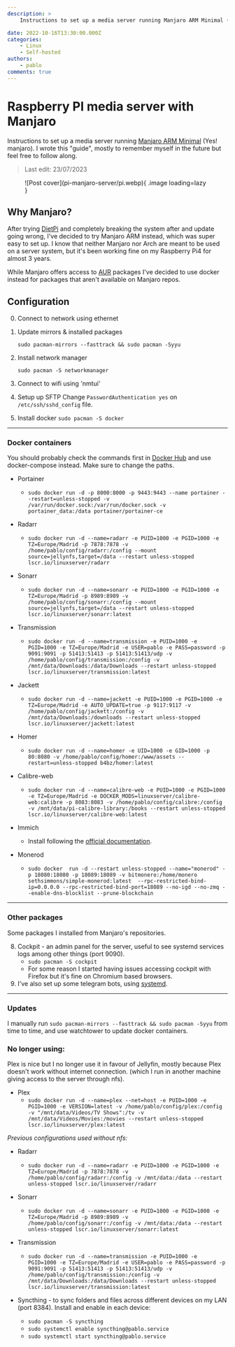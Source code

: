 ```yaml
---
description: >
    Instructions to set up a media server running Manjaro ARM Minimal (Yes! manjaro). I wrote this "guide", mostly to remember myself in the future but feel free to follow along....

date: 2022-10-16T13:30:00.000Z
categories:
    - Linux
    - Self-hosted
authors:
    - pablo
comments: true
---
```


# Raspberry PI media server with Manjaro

Instructions to set up a media server running [Manjaro ARM Minimal](https://manjaro.org/download/) (Yes! manjaro). I wrote this "guide", mostly to remember myself in the future but feel free to follow along.

<!-- more -->

> Last edit: 23/07/2023

<figure markdown>
  ![Post cover](pi-manjaro-server/pi.webp){  .image loading=lazy }
</figure>

## Why Manjaro?

After trying [DietPi](https://dietpi.com/) and completely breaking the system after and update going wrong, I've decided to try Manjaro ARM instead, which was super easy to set up. I know that neither Manjaro nor Arch are meant to be used on a server system, but it's been working fine on my Raspberry Pi4 for almost 3 years.

While Manjaro offers access to [AUR](https://aur.archlinux.org/) packages I've decided to use docker instead for packages that aren't available on Manjaro repos.

## Configuration

0. Connect to network using ethernet

1. Update mirrors & installed packages

    `sudo pacman-mirrors --fasttrack && sudo pacman -Syyu`

2. Install network manager

    `sudo pacman -S networkmanager`

3. Connect to wifi using 'nmtui'

4. Setup up SFTP
   Change `PasswordAuthentication yes` on `/etc/ssh/sshd_config` file.

5. Install docker
   `sudo pacman -S docker`

---

### Docker containers

You should probably check the commands first in [Docker Hub](https://hub.docker.com/) and use docker-compose instead. Make sure to change the paths.

-   Portainer

    -   `sudo docker run -d -p 8000:8000 -p 9443:9443 --name portainer --restart=unless-stopped -v /var/run/docker.sock:/var/run/docker.sock -v portainer_data:/data portainer/portainer-ce`

-   Radarr
    -   `sudo docker run -d --name=radarr -e PUID=1000 -e PGID=1000 -e TZ=Europe/Madrid -p 7878:7878 -v /home/pablo/config/radarr:/config --mount source=jellynfs,target=/data --restart unless-stopped lscr.io/linuxserver/radarr`
-   Sonarr
    -   `sudo docker run -d --name=sonarr -e PUID=1000 -e PGID=1000 -e TZ=Europe/Madrid -p 8989:8989 -v /home/pablo/config/sonarr:/config --mount source=jellynfs,target=/data --restart unless-stopped lscr.io/linuxserver/sonarr:latest`
-   Transmission
    -   `sudo docker run -d --name=transmission -e PUID=1000 -e PGID=1000 -e TZ=Europe/Madrid -e USER=pablo -e PASS=password -p 9091:9091 -p 51413:51413 -p 51413:51413/udp -v /home/pablo/config/transmission:/config -v /mnt/data/Downloads:/data/Downloads --restart unless-stopped lscr.io/linuxserver/transmission:latest`
-   Jackett
    -   `sudo docker run -d --name=jackett -e PUID=1000 -e PGID=1000 -e TZ=Europe/Madrid -e AUTO_UPDATE=true -p 9117:9117 -v /home/pablo/config/jackett:/config -v /mnt/data/Downloads:/downloads --restart unless-stopped lscr.io/linuxserver/jackett:latest`
-   Homer
    -   `sudo docker run -d --name=homer -e UID=1000 -e GID=1000 -p 80:8080 -v /home/pablo/config/homer:/www/assets --restart=unless-stopped b4bz/homer:latest`
-   Calibre-web
    -   `sudo docker run -d --name=calibre-web -e PUID=1000 -e PGID=1000 -e TZ=Europe/Madrid -e DOCKER_MODS=linuxserver/calibre-web:calibre -p 8083:8083 -v /home/pablo/config/calibre:/config -v /mnt/data/pi-calibre-library:/books --restart unless-stopped lscr.io/linuxserver/calibre-web:latest`
-   Immich
    -   Install following the [official documentation](https://github.com/immich-app/immich#custom-installation-recommended).
-   Monerod
    -   `sudo docker  run -d --restart unless-stopped --name="monerod" -p 18080:18080 -p 18089:18089 -v bitmonero:/home/monero sethsimmons/simple-monerod:latest  --rpc-restricted-bind-ip=0.0.0.0 --rpc-restricted-bind-port=18089 --no-igd --no-zmq --enable-dns-blocklist --prune-blockchain`

---

### Other packages

Some packages I installed from Manjaro's repositories.

8. Cockpit - an admin panel for the server, useful to see systemd services logs among other things (port 9090).
    - `sudo pacman -S cockpit`
    - For some reason I started having issues accessing cockpit with Firefox but it's fine on Chromium based browsers.
9. I've also set up some telegram bots, using [systemd](https://unixcop.com/how-to-create-a-systemd-service-in-linux/).

---

### Updates

I manually run `sudo pacman-mirrors --fasttrack && sudo pacman -Syyu` from time to time, and use watchtower to update docker containers.

### No longer using:

Plex is nice but I no longer use it in favour of Jellyfin, mostly because Plex doesn't work without internet connection. (which I run in another machine giving access to the server through nfs).

-   Plex
    -   `sudo docker run -d --name=plex --net=host -e PUID=1000 -e PGID=1000 -e VERSION=latest -v /home/pablo/config/plex:/config -v "/mnt/data/Videos/TV Shows":/tv -v /mnt/data/Videos/Movies:/movies --restart unless-stopped lscr.io/linuxserver/plex:latest`

_Previous configurations used without nfs:_

-   Radarr

    -   `sudo docker run -d --name=radarr -e PUID=1000 -e PGID=1000 -e TZ=Europe/Madrid -p 7878:7878 -v /home/pablo/config/radarr:/config -v /mnt/data:/data --restart unless-stopped lscr.io/linuxserver/radarr`

-   Sonarr

    -   `sudo docker run -d --name=sonarr -e PUID=1000 -e PGID=1000 -e TZ=Europe/Madrid -p 8989:8989 -v /home/pablo/config/sonarr:/config -v /mnt/data:/data --restart unless-stopped lscr.io/linuxserver/sonarr:latest`

-   Transmission

    -   `sudo docker run -d --name=transmission -e PUID=1000 -e PGID=1000 -e TZ=Europe/Madrid -e USER=pablo -e PASS=password -p 9091:9091 -p 51413:51413 -p 51413:51413/udp -v /home/pablo/config/transmission:/config -v /mnt/data/Downloads:/data/Downloads --restart unless-stopped lscr.io/linuxserver/transmission:latest`

-   Syncthing - to sync folders and files across different devices on my LAN (port 8384).
    Install and enable in each device:
    -   `sudo pacman -S syncthing`
    -   `sudo systemctl enable syncthing@pablo.service`
    -   `sudo systemctl start syncthing@pablo.service`
